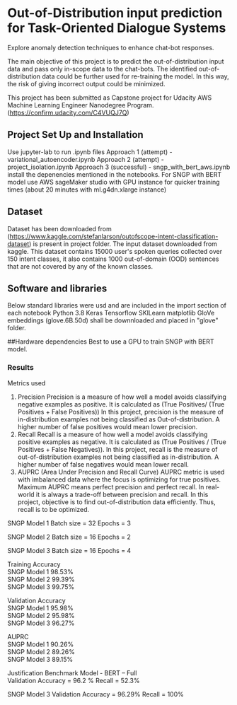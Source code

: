 # Out-of-Distribution input prediction for Task-Oriented Dialogue Systems
Explore anomaly detection techniques to enhance chat-bot responses.

The main objective of this project is to predict the out-of-distribution input data and pass only in-scope data to the chat-bots. The identified out-of- distribution data could be further used for re-training the model. In this way, the risk of giving incorrect output could be minimized.

This project has been submitted as Capstone project for Udacity AWS Machine Learning Engineer Nanodegree Program. 
(https://confirm.udacity.com/C4VUQJ7Q)

## Project Set Up and Installation
Use jupyter-lab to run .ipynb files
    Approach 1 (attempt) - variational_autoencoder.ipynb
    Approach 2 (attempt) - project_isolation.ipynb
    Approach 3 (successful) - sngp_with_bert_aws.ipynb
install the depenencies mentioned in the notebooks.
For SNGP with BERT model use AWS sageMaker studio with GPU instance for quicker training times (about 20 minutes with ml.g4dn.xlarge instance)

## Dataset
Dataset has been downloaded from (https://www.kaggle.com/stefanlarson/outofscope-intent-classification-dataset) is present in project folder.
The input dataset downloaded from kaggle. This dataset contains 15000 user's spoken queries collected over 150 intent classes, it also contains 1000 out-of-domain (OOD) sentences that are not covered by any of the known classes.



## Software and libraries
Below standard libraries were usd and are included in the import section of each notebook
Python 3.8
Keras
Tensorflow
SKlLearn
matplotlib
GloVe embeddings (glove.6B.50d) shall be downnloaded and placed in "glove" folder.

##Hardware dependencies
Best to use a GPU to train SNGP with BERT model.


### Results
Metrics used
1. Precision
Precision is a measure of how well a model avoids classifying negative examples as positive. It is calculated as (True Positives/ (True Positives + False Positives))
In this project, precision is the measure of in-distribution examples not being classified as Out-of-distribution. A higher number of false positives would mean lower precision.
2. Recall
Recall is a measure of how well a model avoids classifying positive examples as negative. It is calculated as (True Positives / (True Positives + False Negatives)).
In this project, recall is the measure of out-of-distribution examples not being classified as in-distribution. A higher number of false negatives would mean lower recall.
3. AUPRC (Area Under Precision and Recall Curve)
AUPRC metric is used with imbalanced data where the focus is optimizing for true positives. Maximum AUPRC means perfect precision and perfect recall. In real-world it is always a trade-off between precision and recall.
In this project, objective is to find out-of-distribution data efficiently.  Thus, recall is to be optimized.

SNGP Model 1
Batch size = 32
Epochs = 3   
 
SNGP Model 2
Batch size = 16
Epochs = 2  
  
SNGP Model 3
Batch size = 16
Epochs = 4

Training Accuracy    
SNGP Model 1 98.53%    
SNGP Model 2 99.39%    
SNGP Model 3 99.75%

Validation Accuracy    
SNGP Model 1 95.98%    
SNGP Model 2 95.98%    
SNGP Model 3 96.27%

AUPRC    
SNGP Model 1 90.26%    
SNGP Model 2 89.26%    
SNGP Model 3 89.15%

Justification
Benchmark Model - BERT – Full     
Validation Accuracy = 96.2 %
Recall = 52.3%

SNGP Model 3
Validation Accuracy = 96.29%
Recall = 100%
